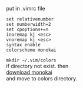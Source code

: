 put in .vimrc file  
```
set relativenumber
set numberwidth=2
set cpoptions+=n
inoremap kj <esc>
vnoremap kj <esc>
syntax enable
colorscheme monokai
```

```mkdir ~/.vim/colors```  
if directory not exist. then  
 [download monokai](https://github.com/sickill/vim-monokai)  
 and move to colors  directory.  
